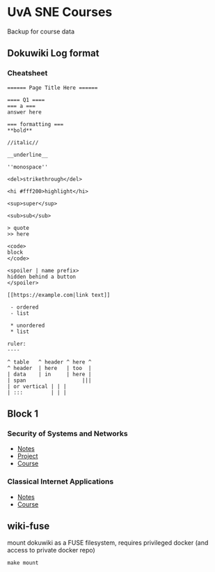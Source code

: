 # UvA SNE Courses

Backup for course data

## Dokuwiki Log format

### Cheatsheet

```
====== Page Title Here ======

==== Q1 ====
=== a ===
answer here

=== formatting ===
**bold**

//italic//

__underline__

''monospace''

<del>strikethrough</del>

<hi #fff200>highlight</hi>

<sup>super</sup>

<sub>sub</sub>

> quote
>> here

<code>
block
</code>

<spoiler | name prefix>
hidden behind a button
</spoiler>

[[https://example.com|link text]]

 - ordered
 - list

 * unordered
 * list

ruler:
----

^ table   ^ header ^ here ^
^ header  | here   | too  |
| data    | in     | here |
| span                  |||
| or vertical | | |
| :::         | | |

```

## Block 1

### Security of Systems and Networks

- [Notes](ssn)
- [Project](https://github.com/seankhliao/uva-sne-ssn-project)
- [Course](https://www.os3.nl/2019-2020/courses/ssn/start)

### Classical Internet Applications

- [Notes](cia)
- [Course](https://www.os3.nl/2019-2020/courses/cia/start)

## wiki-fuse

mount dokuwiki as a FUSE filesystem,
requires privileged docker (and access to private docker repo)

```
make mount
```
